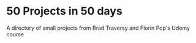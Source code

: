 # 50 Projects in 50 days

A directory of small projects from Brad Traversy and Florin Pop's Udemy course
